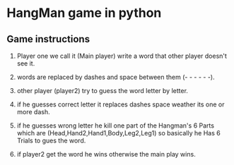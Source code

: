 # HangMan game in python

## Game instructions
1. Player one we call it (Main player) write a word that other player doesn't see it.

2. words are replaced by dashes and space between them (- - - - - -).

3. other player (player2) try to guess the word letter by letter.

4. if he guesses correct letter it replaces dashes space weather its one or more dash.

5. if he guesses wrong letter he kill one part of the Hangman's 6 Parts which are (Head,Hand2,Hand1,Body,Leg2,Leg1)
    so basically he Has 6 Trials to gues the word.

6. if player2 get the word he wins otherwise the main play wins.
